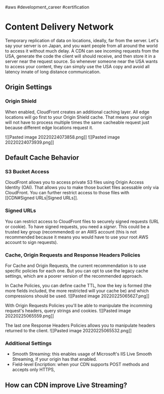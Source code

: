 #aws #development_career #certification 

# Content Delivery Network
Temporary replication of data on locations, ideally, far from the server. Let's say your server is on Japan, and you want people from all around the world to access it without much delay. A CDN can see incoming requests from the USA, generate the code the client will should receive, and then store it in a server near the request source. So whenever someone near the USA wants to access your content, they can simply use the USA copy and avoid all latency innate of long distance communication.

## Origin Settings

### Origin Shield
When enabled, CloudFront creates an additional caching layer. All edge locations will go first to your Origin Shield cache. That means your origin will not have to process multiple times the same cacheable request just because different edge locations request it.

![[Pasted image 20220224073858.png]]
![[Pasted image 20220224073939.png]]

## Default Cache Behavior
### S3 Bucket Access
CloudFront allows you to access private S3 files using Origin Access Identity (OAI). That allows you to make those bucket files acessable only via CloudFront. You can further restrict access to those files with [[CDN#Signed URLs|Signed URLs]].

### Signed URLs
You can restrict access to CloudFront files to securely signed requests (URL or cookie). To have signed requests, you need a *signer*. This could be a trusted key group (recommended) or an AWS account (this is not recommended because it means you would have to use your root AWS account to sign requests).

### Cache, Origin Requests and Response Headers Policies
For Cache and Origin Requests, the current recommendation is to use specific policies for each one. But you can opt to use the legacy cache settings, which are a poorer version of the recommended approach. 

In Cache Policies, you can define cache TTL, how the key is formed (the more fields included, the more restricted will your cache be) and which compressions should be used. 
![[Pasted image 20220225065627.png]]

With Origin Requests Policies you'll be able to manipulate the incomming request's headers, query strings and cookies.
![[Pasted image 20220225065559.png]]

The last one Response Headers Policies allows you to manipulate headers returned to the client. 
![[Pasted image 20220225065532.png]]

### Additional Settings
- Smooth Streaming: this enables usage of Microsoft's IIS Live Smooth Streaming, if your origin has that enabled.
- Field-level Encription: when your CDN supports POST methods and accepts only HTTPS, 

## How can CDN improve Live Streaming?

